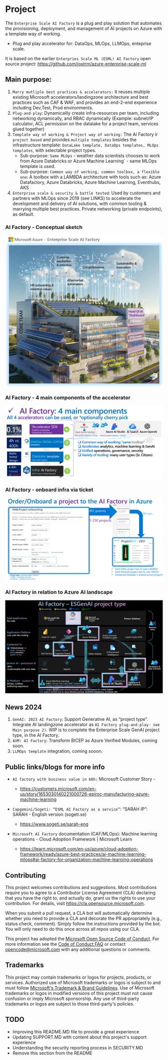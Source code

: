 # Project

The `Enterprise Scale AI Factory` is a plug and play solution that automates the provisioning, deployment, and management of AI projects on Azure with a template way of working.
- Plug and play accelerator for: DataOps, MLOps, LLMOps, enteprise scale.

It is based on the earlier `Enterpries Scale ML (ESML) AI Factory` open source project: https://github.com/jostrm/azure-enterprise-scale-ml

## Main purpose: 
1) `Marry mutliple best practices & accelerators:` It reuses multiple existing Microsoft accelerators/landingzone architecture and best practices such as CAF & WAF, and provides an end-2-end experience including Dev,Test, Prod environments.
2) `Plug-and-play`: Dynamicallly create infra-resources per team, including networking dynamically, and RBAC dynamically (Example: subnet/IP calculator, ACL permission on the datalake for a project team, services glued together)
3) `Template way of working & Project way of working:` The AI Factory ir `project based` and provides `multiple templates` besides the infrastructure template: `DataLake template, DataOps templates, MLOps templates`, with selectable project types.
    - Sub-purpose: `Same MLOps` - weather data scientists chooses to work from Azure Databricks or Azure Machine Learning` - same MLOps template is used.
    - Sub-purpose: `Common way of working, common toolbox, a flexible one`: A toolbox with a LAMBDA architecture with tools such as: Azure Datafactory, Azure Databricks, Azure Machine Learning, Eventhubs, AKS
4) `Enterprise scale & security & battle tested`: Used by customers and partners with MLOps since 2019 (see LINKS) to accelerate the development and delivery of AI solutions, with common tooling & marrying multiple best practices. Private networking (private endpoints), as default.

### AI Factory - Conceptual sketch
![AI Factory](./docs/images/001_aifactory.png)
### AI Factory - 4 main components of the accelerator
![AI Factory](./docs/images/002_4_components.png)
### AI Factory - onboard infra via ticket
![AI Factory](./docs/images/003_onboard_ticket.png)
### AI Factory in relation to Azure AI landscape
![AI Factory](./docs/images/004_AI_landscape_ESGenAI_project.png)

## News 2024
1) `GenAI: 2023 AI Factory`: Support Generative AI, as “project type”. Integrate AI landingzone accelerator as `AI Factory plug-and-play- see Main purpose 2)`. WIP is to complete the Enterprise Scale GenAI project type, in the AI Factory.
2) `AVM: AI Factory`: Transform BICEP as Azure Verified Modules, coming soon.
3) `LLMOps template` integration, coming sooon.

## Public links/blogs for more info
-	`AI factory with business value in 60h:` Microsoft Customer Story - 
    - https://customers.microsoft.com/en-us/story/1653030140221000726-epiroc-manufacturing-azure-machine-learning

-	`Capgemini/Sogeti: “ESML AI Factory as a service”`: “SARAH IP”: SARAH - English version (sogeti.se)
    - https://www.sogeti.se/sarah-eng

-	`Microsoft AI Factory` documentation (CAF/MLOps): Machine learning operations - Cloud Adoption Framework | Microsoft Learn
    - https://learn.microsoft.com/en-us/azure/cloud-adoption-framework/ready/azure-best-practices/ai-machine-learning-mlops#ai-factory-for-organization-machine-learning-operations
    
## Contributing

This project welcomes contributions and suggestions.  Most contributions require you to agree to a
Contributor License Agreement (CLA) declaring that you have the right to, and actually do, grant us
the rights to use your contribution. For details, visit https://cla.opensource.microsoft.com.

When you submit a pull request, a CLA bot will automatically determine whether you need to provide
a CLA and decorate the PR appropriately (e.g., status check, comment). Simply follow the instructions
provided by the bot. You will only need to do this once across all repos using our CLA.

This project has adopted the [Microsoft Open Source Code of Conduct](https://opensource.microsoft.com/codeofconduct/).
For more information see the [Code of Conduct FAQ](https://opensource.microsoft.com/codeofconduct/faq/) or
contact [opencode@microsoft.com](mailto:opencode@microsoft.com) with any additional questions or comments.

## Trademarks

This project may contain trademarks or logos for projects, products, or services. Authorized use of Microsoft 
trademarks or logos is subject to and must follow 
[Microsoft's Trademark & Brand Guidelines](https://www.microsoft.com/en-us/legal/intellectualproperty/trademarks/usage/general).
Use of Microsoft trademarks or logos in modified versions of this project must not cause confusion or imply Microsoft sponsorship.
Any use of third-party trademarks or logos are subject to those third-party's policies.

## TODO
- Improving this README.MD file to provide a great experience
- Updating SUPPORT.MD with content about this project's support experience
- Understanding the security reporting process in SECURITY.MD
- Remove this section from the README

